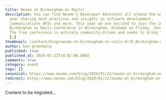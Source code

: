 ```yaml
---
title: Nexmo at Birmingham on Rails!
description: You can find Nexmo’s Developer Advocates all around the world every
  year sharing best practices and insights in software development,
  communications APIs and more. This year we are excited to join the inaugural
  Birmingham on Rails conference in Birmingham, Alabama on Friday, January 31st.
  The free conference is entirely community-driven and seeks to bring further
  […]
thumbnail: /content/blog/nexmo-at-birmingham-on-rails-dr/E_Birmingham-on-Rails_1200x600.png
author: ben-greenberg
published: true
published_at: 2020-01-22T14:02:06.000Z
comments: true
category: event
tags: []
canonical: https://www.nexmo.com/blog/2020/01/22/nexmo-at-birmingham-on-rails-dr
redirect: https://www.nexmo.com/blog/2020/01/22/nexmo-at-birmingham-on-rails-dr
---
```


Content to be migrated...
